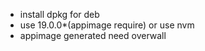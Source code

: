 - install dpkg for deb
- use 19.0.0\*(appimage require) or use nvm
- appimage generated need overwall
